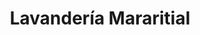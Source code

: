 ---
title: "Lavandería Mararitial"
url: /fernando-de-la-mora/lavanderia-mararitial/
shop: Wäscherei
---